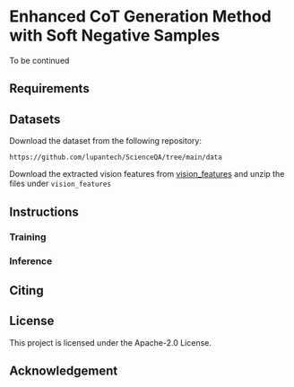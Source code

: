 # Enhanced CoT Generation Method with Soft Negative Samples

To be continued

## Requirements

## Datasets

Download the dataset from the following repository:

```
https://github.com/lupantech/ScienceQA/tree/main/data
```

Download the extracted vision features from [vision_features](https://drive.google.com/file/d/13B0hc_F_45-UlqPLKSgRz-ALtFQ8kIJr/view?usp=share_link) and unzip the files under `vision_features`

## Instructions

### Training 

### Inference 

## Citing 

## License

This project is licensed under the Apache-2.0 License.

## Acknowledgement

